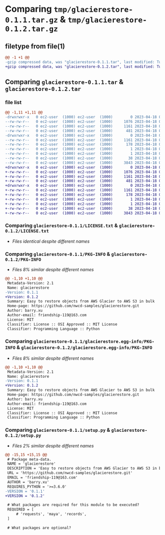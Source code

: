 # Comparing `tmp/glacierestore-0.1.1.tar.gz` & `tmp/glacierestore-0.1.2.tar.gz`

## filetype from file(1)

```diff
@@ -1 +1 @@
-gzip compressed data, was "glacierestore-0.1.1.tar", last modified: Tue Apr 18 05:54:58 2023, max compression
+gzip compressed data, was "glacierestore-0.1.2.tar", last modified: Tue Apr 18 05:59:15 2023, max compression
```

## Comparing `glacierestore-0.1.1.tar` & `glacierestore-0.1.2.tar`

### file list

```diff
@@ -1,11 +1,11 @@
-drwxrwxr-x   0 ec2-user  (1000) ec2-user  (1000)        0 2023-04-18 05:54:58.768861 glacierestore-0.1.1/
--rw-rw-r--   0 ec2-user  (1000) ec2-user  (1000)     1076 2023-04-18 05:13:45.000000 glacierestore-0.1.1/LICENSE.txt
--rw-rw-r--   0 ec2-user  (1000) ec2-user  (1000)     1161 2023-04-18 05:54:58.768861 glacierestore-0.1.1/PKG-INFO
--rw-rw-r--   0 ec2-user  (1000) ec2-user  (1000)      481 2023-04-18 05:44:23.000000 glacierestore-0.1.1/README.md
-drwxrwxr-x   0 ec2-user  (1000) ec2-user  (1000)        0 2023-04-18 05:54:58.768861 glacierestore-0.1.1/glacierestore.egg-info/
--rw-rw-r--   0 ec2-user  (1000) ec2-user  (1000)     1161 2023-04-18 05:54:58.000000 glacierestore-0.1.1/glacierestore.egg-info/PKG-INFO
--rw-rw-r--   0 ec2-user  (1000) ec2-user  (1000)      178 2023-04-18 05:54:58.000000 glacierestore-0.1.1/glacierestore.egg-info/SOURCES.txt
--rw-rw-r--   0 ec2-user  (1000) ec2-user  (1000)        1 2023-04-18 05:54:58.000000 glacierestore-0.1.1/glacierestore.egg-info/dependency_links.txt
--rw-rw-r--   0 ec2-user  (1000) ec2-user  (1000)        1 2023-04-18 05:54:58.000000 glacierestore-0.1.1/glacierestore.egg-info/top_level.txt
--rw-rw-r--   0 ec2-user  (1000) ec2-user  (1000)       38 2023-04-18 05:54:58.768861 glacierestore-0.1.1/setup.cfg
--rw-rw-r--   0 ec2-user  (1000) ec2-user  (1000)     3843 2023-04-18 05:51:44.000000 glacierestore-0.1.1/setup.py
+drwxrwxr-x   0 ec2-user  (1000) ec2-user  (1000)        0 2023-04-18 05:59:15.809363 glacierestore-0.1.2/
+-rw-rw-r--   0 ec2-user  (1000) ec2-user  (1000)     1076 2023-04-18 05:13:45.000000 glacierestore-0.1.2/LICENSE.txt
+-rw-rw-r--   0 ec2-user  (1000) ec2-user  (1000)     1161 2023-04-18 05:59:15.809363 glacierestore-0.1.2/PKG-INFO
+-rw-rw-r--   0 ec2-user  (1000) ec2-user  (1000)      481 2023-04-18 05:44:23.000000 glacierestore-0.1.2/README.md
+drwxrwxr-x   0 ec2-user  (1000) ec2-user  (1000)        0 2023-04-18 05:59:15.809363 glacierestore-0.1.2/glacierestore.egg-info/
+-rw-rw-r--   0 ec2-user  (1000) ec2-user  (1000)     1161 2023-04-18 05:59:15.000000 glacierestore-0.1.2/glacierestore.egg-info/PKG-INFO
+-rw-rw-r--   0 ec2-user  (1000) ec2-user  (1000)      178 2023-04-18 05:59:15.000000 glacierestore-0.1.2/glacierestore.egg-info/SOURCES.txt
+-rw-rw-r--   0 ec2-user  (1000) ec2-user  (1000)        1 2023-04-18 05:59:15.000000 glacierestore-0.1.2/glacierestore.egg-info/dependency_links.txt
+-rw-rw-r--   0 ec2-user  (1000) ec2-user  (1000)        1 2023-04-18 05:59:15.000000 glacierestore-0.1.2/glacierestore.egg-info/top_level.txt
+-rw-rw-r--   0 ec2-user  (1000) ec2-user  (1000)       38 2023-04-18 05:59:15.809363 glacierestore-0.1.2/setup.cfg
+-rw-rw-r--   0 ec2-user  (1000) ec2-user  (1000)     3843 2023-04-18 05:59:13.000000 glacierestore-0.1.2/setup.py
```

### Comparing `glacierestore-0.1.1/LICENSE.txt` & `glacierestore-0.1.2/LICENSE.txt`

 * *Files identical despite different names*

### Comparing `glacierestore-0.1.1/PKG-INFO` & `glacierestore-0.1.2/PKG-INFO`

 * *Files 8% similar despite different names*

```diff
@@ -1,10 +1,10 @@
 Metadata-Version: 2.1
 Name: glacierestore
-Version: 0.1.1
+Version: 0.1.2
 Summary: Easy to restore objects from AWS Glacier to AWS S3 in bulk
 Home-page: https://github.com/nwcd-samples/glacierestore.git
 Author: barry.xu
 Author-email: friendship-119@163.com
 License: MIT
 Classifier: License :: OSI Approved :: MIT License
 Classifier: Programming Language :: Python
```

### Comparing `glacierestore-0.1.1/glacierestore.egg-info/PKG-INFO` & `glacierestore-0.1.2/glacierestore.egg-info/PKG-INFO`

 * *Files 8% similar despite different names*

```diff
@@ -1,10 +1,10 @@
 Metadata-Version: 2.1
 Name: glacierestore
-Version: 0.1.1
+Version: 0.1.2
 Summary: Easy to restore objects from AWS Glacier to AWS S3 in bulk
 Home-page: https://github.com/nwcd-samples/glacierestore.git
 Author: barry.xu
 Author-email: friendship-119@163.com
 License: MIT
 Classifier: License :: OSI Approved :: MIT License
 Classifier: Programming Language :: Python
```

### Comparing `glacierestore-0.1.1/setup.py` & `glacierestore-0.1.2/setup.py`

 * *Files 2% similar despite different names*

```diff
@@ -15,15 +15,15 @@
 # Package meta-data.
 NAME = 'glacierestore'
 DESCRIPTION = 'Easy to restore objects from AWS Glacier to AWS S3 in bulk'
 URL = 'https://github.com/nwcd-samples/glacierestore.git'
 EMAIL = 'friendship-119@163.com'
 AUTHOR = 'barry.xu'
 REQUIRES_PYTHON = '>=3.6.0'
-VERSION = '0.1.1'
+VERSION = '0.1.2'
 
 # What packages are required for this module to be executed?
 REQUIRED = [
     # 'requests', 'maya', 'records',
 ]
 
 # What packages are optional?
```

